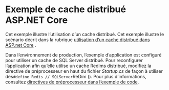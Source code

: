 # <a name="aspnet-core-distributed-cache-sample"></a>Exemple de cache distribué ASP.NET Core

Cet exemple illustre l’utilisation d’un cache distribué. Cet exemple illustre le scénario décrit dans la rubrique [utilisation d’un cache distribué dans ASP.net Core](https://docs.microsoft.com/aspnet/core/performance/caching/distributed) .

Dans l’environnement de production, l’exemple d’application est configuré pour utiliser un cache de SQL Server distribué. Pour reconfigurer l’application afin qu’elle utilise un cache Redims distribué, modifiez la directive de préprocesseur en haut du fichier *Startup.cs* de façon à utiliser des`#define Redis // SQLServer`ReDim (). Pour plus d’informations, consultez [directives de préprocesseur dans l’exemple de code](https://docs.microsoft.com/aspnet/core/#preprocessor-directives-in-sample-code).
